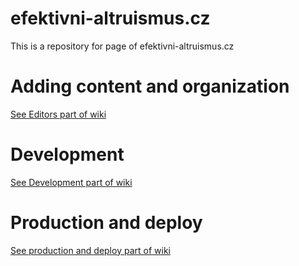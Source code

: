 # efektivni-altruismus.cz

This is a repository for page of efektivni-altruismus.cz

# Adding content and organization
[See Editors part of wiki](https://github.com/ea-czech-republic/efektivnialtruismus.cz/wiki/Editors-(Blog))

# Development
[See Development part of wiki](https://github.com/ea-czech-republic/efektivnialtruismus.cz/wiki/Development)

# Production and deploy
[See production and deploy part of wiki](https://github.com/ea-czech-republic/efektivnialtruismus.cz/wiki/Deployment-and-production)

